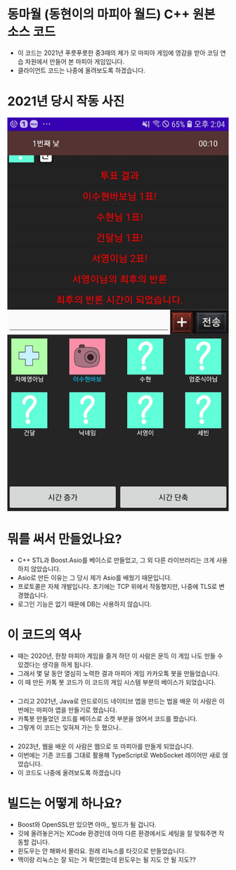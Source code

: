 # 동마월 (동현이의 마피아 월드) C++ 원본 소스 코드
- 이 코드는 2021년 푸릇푸릇한 중3때의 제가 모 마피아 게임에 영감을 받아 코딩 연습 차원에서 만들어 본 마피아 게임입니다.
- 클라이언트 코드는 나중에 올려보도록 하겠습니다.

# 2021년 당시 작동 사진
![시연 이미지](https://raw.githubusercontent.com/ldhhello/MafiaServer/main/Screenshot_20210131-140402_Mafia.jpg)

# 뭐를 써서 만들었나요?
- C++ STL과 Boost.Asio를 베이스로 만들었고, 그 외 다른 라이브러리는 크게 사용하지 않았습니다.
- Asio로 만든 이유는 그 당시 제가 Asio를 배웠기 때문입니다.
- 프로토콜은 자체 개발입니다. 초기에는 TCP 위에서 작동했지만, 나중에 TLS로 변경했습니다.
- 로그인 기능은 없기 때문에 DB는 사용하지 않습니다.


# 이 코드의 역사
- 때는 2020년, 한창 마피아 게임을 즐겨 하던 이 사람은 문득 이 게임 나도 만들 수 있겠다는 생각을 하게 됩니다.
- 그래서 몇 달 동안 열심히 노력한 결과 마피아 게임 카카오톡 봇을 만들었습니다.
- 이 때 만든 카톡 봇 코드가 이 코드의 게임 시스템 부분의 베이스가 되었습니다.
###
- 그리고 2021년, Java로 안드로이드 네이티브 앱을 만드는 법을 배운 이 사람은 이번에는 마피아 앱을 만들기로 했습니다.
- 카톡봇 만들었던 코드를 베이스로 소켓 부분을 얹어서 코드를 짰습니다.
- 그렇게 이 코드는 잊혀져 가는 듯 했으나..
###
- 2023년, 웹을 배운 이 사람은 웹으로 또 마피아를 만들게 되었습니다.
- 이번에는 기존 코드를 그대로 활용해 TypeScript로 WebSocket 레이어만 새로 얹었습니다.
- 이 코드도 나중에 올려보도록 하겠습니다

# 빌드는 어떻게 하나요?
- Boost와 OpenSSL만 있으면 아마,, 빌드가 될 겁니다.
- 깃에 올려놓은거는 XCode 환경인데 아마 다른 환경에서도 세팅을 잘 맞춰주면 작동할 겁니다.
- 윈도우는 안 해봐서 몰라요. 원래 리눅스를 타깃으로 만들었습니다.
- 맥이랑 리눅스는 잘 되는 거 확인했는데 윈도우는 될 지도 안 될 지도??
